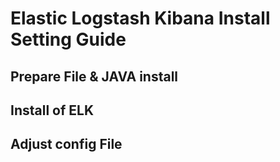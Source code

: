 # Elastic Logstash Kibana Install Setting Guide


## Prepare File & JAVA install

## Install of ELK

## Adjust config File







